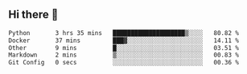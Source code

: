 ## Hi there 👋

<!--START_SECTION:waka-->

```txt
Python       3 hrs 35 mins   ████████████████████▒░░░░   80.82 %
Docker       37 mins         ███▓░░░░░░░░░░░░░░░░░░░░░   14.11 %
Other        9 mins          █░░░░░░░░░░░░░░░░░░░░░░░░   03.51 %
Markdown     2 mins          ▒░░░░░░░░░░░░░░░░░░░░░░░░   00.83 %
Git Config   0 secs          ░░░░░░░░░░░░░░░░░░░░░░░░░   00.36 %
```

<!--END_SECTION:waka-->
